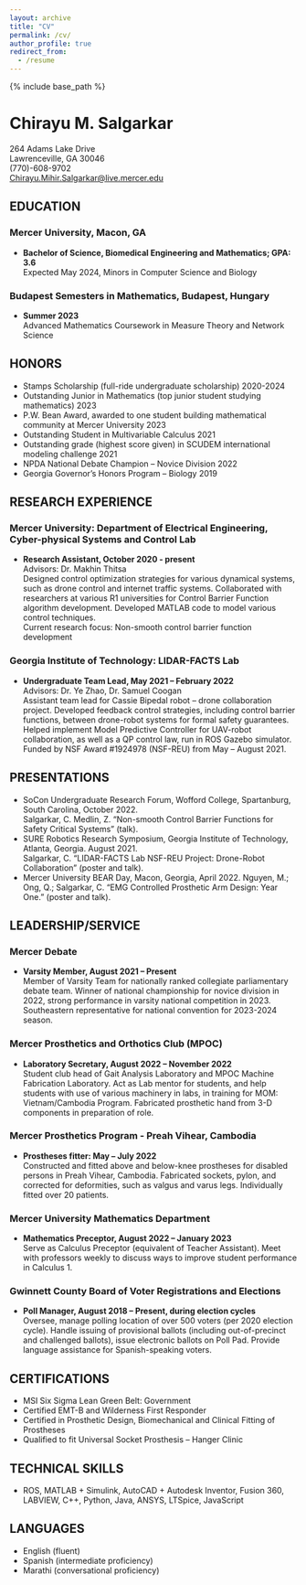 ```yaml
---
layout: archive
title: "CV"
permalink: /cv/
author_profile: true
redirect_from:
  - /resume
---
```


{% include base_path %}

# Chirayu M. Salgarkar
264 Adams Lake Drive  
Lawrenceville, GA 30046  
(770)-608-9702  
Chirayu.Mihir.Salgarkar@live.mercer.edu

## EDUCATION
### Mercer University, Macon, GA
- **Bachelor of Science, Biomedical Engineering and Mathematics; GPA: 3.6**  
  Expected May 2024, Minors in Computer Science and Biology

### Budapest Semesters in Mathematics, Budapest, Hungary
- **Summer 2023**  
  Advanced Mathematics Coursework in Measure Theory and Network Science  
 
## HONORS
- Stamps Scholarship (full-ride undergraduate scholarship) 2020-2024
- Outstanding Junior in Mathematics (top junior student studying mathematics) 2023
- P.W. Bean Award, awarded to one student building mathematical community at Mercer University 2023
- Outstanding Student in Multivariable Calculus 2021
- Outstanding grade (highest score given) in SCUDEM international modeling challenge 2021
- NPDA National Debate Champion – Novice Division 2022
- Georgia Governor’s Honors Program – Biology 2019

## RESEARCH EXPERIENCE
### Mercer University: Department of Electrical Engineering, Cyber-physical Systems and Control Lab
- **Research Assistant, October 2020 - present**  
  Advisors: Dr. Makhin Thitsa  
  Designed control optimization strategies for various dynamical systems, such as drone control and internet traffic systems. Collaborated with researchers at various R1 universities for Control Barrier Function algorithm development. Developed MATLAB code to model various control techniques.  
  Current research focus: Non-smooth control barrier function development

### Georgia Institute of Technology: LIDAR-FACTS Lab
- **Undergraduate Team Lead, May 2021 – February 2022**  
  Advisors: Dr. Ye Zhao, Dr. Samuel Coogan  
  Assistant team lead for Cassie Bipedal robot – drone collaboration project. Developed feedback control strategies, including control barrier functions, between drone-robot systems for formal safety guarantees. Helped implement Model Predictive Controller for UAV-robot collaboration, as well as a QP control law, run in ROS Gazebo simulator. Funded by NSF Award #1924978 (NSF-REU) from May – August 2021.

## PRESENTATIONS
- SoCon Undergraduate Research Forum, Wofford College, Spartanburg, South Carolina, October 2022.  
  Salgarkar, C. Medlin, Z. “Non-smooth Control Barrier Functions for Safety Critical Systems” (talk).
- SURE Robotics Research Symposium, Georgia Institute of Technology, Atlanta, Georgia. August 2021.  
  Salgarkar, C. “LIDAR-FACTS Lab NSF-REU Project: Drone-Robot Collaboration” (poster and talk).
- Mercer University BEAR Day, Macon, Georgia, April 2022. Nguyen, M.; Ong, Q.; Salgarkar, C. “EMG Controlled Prosthetic Arm Design: Year One.” (poster and talk).

## LEADERSHIP/SERVICE
### Mercer Debate
- **Varsity Member, August 2021 – Present**  
  Member of Varsity Team for nationally ranked collegiate parliamentary debate team. Winner of national championship for novice division in 2022, strong performance in varsity national competition in 2023. Southeastern representative for national convention for 2023-2024 season.

### Mercer Prosthetics and Orthotics Club (MPOC)
- **Laboratory Secretary, August 2022 – November 2022**  
  Student club head of Gait Analysis Laboratory and MPOC Machine Fabrication Laboratory. Act as Lab mentor for students, and help students with use of various machinery in labs, in training for MOM: Vietnam/Cambodia Program. Fabricated prosthetic hand from 3-D components in preparation of role.

### Mercer Prosthetics Program - Preah Vihear, Cambodia
- **Prostheses fitter: May – July 2022**  
  Constructed and fitted above and below-knee prostheses for disabled persons in Preah Vihear, Cambodia. Fabricated sockets, pylon, and corrected for deformities, such as valgus and varus legs. Individually fitted over 20 patients.

### Mercer University Mathematics Department
- **Mathematics Preceptor, August 2022 – January 2023**  
  Serve as Calculus Preceptor (equivalent of Teacher Assistant). Meet with professors weekly to discuss ways to improve student performance in Calculus 1.

### Gwinnett County Board of Voter Registrations and Elections
- **Poll Manager, August 2018 – Present, during election cycles**  
  Oversee, manage polling location of over 500 voters (per 2020 election cycle). Handle issuing of provisional ballots (including out-of-precinct and challenged ballots), issue electronic ballots on Poll Pad. Provide language assistance for Spanish-speaking voters.

## CERTIFICATIONS
- MSI Six Sigma Lean Green Belt: Government
- Certified EMT-B and Wilderness First Responder
- Certified in Prosthetic Design, Biomechanical and Clinical Fitting of Prostheses
- Qualified to fit Universal Socket Prosthesis – Hanger Clinic

## TECHNICAL SKILLS
- ROS, MATLAB + Simulink, AutoCAD + Autodesk Inventor, Fusion 360, LABVIEW, C++, Python, Java, ANSYS, LTSpice, JavaScript

## LANGUAGES
- English (fluent)
- Spanish (intermediate proficiency)
- Marathi (conversational proficiency)
